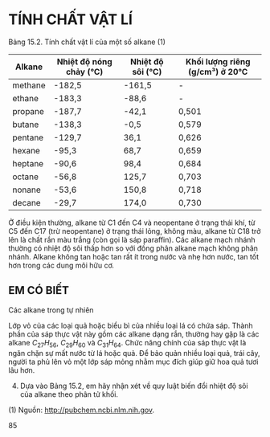 # TÍNH CHẤT VẬT LÍ

Bảng 15.2. Tính chất vật lí của một số alkane (1)

| Alkane | Nhiệt độ nóng chảy (°C) | Nhiệt độ sôi (°C) | Khối lượng riêng (g/cm³) ở 20°C |
|---------|------------------------|-------------------|--------------------------------|
| methane | -182,5 | -161,5 | - |
| ethane | -183,3 | -88,6 | - |
| propane | -187,7 | -42,1 | 0,501 |
| butane | -138,3 | -0,5 | 0,579 |
| pentane | -129,7 | 36,1 | 0,626 |
| hexane | -95,3 | 68,7 | 0,659 |
| heptane | -90,6 | 98,4 | 0,684 |
| octane | -56,8 | 125,7 | 0,703 |
| nonane | -53,6 | 150,8 | 0,718 |
| decane | -29,7 | 174,0 | 0,730 |

Ở điều kiện thường, alkane từ C1 đến C4 và neopentane ở trạng thái khí, từ C5 đến C17 (trừ neopentane) ở trạng thái lỏng, không màu, alkane từ C18 trở lên là chất rắn màu trắng (còn gọi là sáp paraffin). Các alkane mạch nhánh thường có nhiệt độ sôi thấp hơn so với đồng phân alkane mạch không phân nhánh. Alkane không tan hoặc tan rất ít trong nước và nhẹ hơn nước, tan tốt hơn trong các dung môi hữu cơ.

## EM CÓ BIẾT

Các alkane trong tự nhiên

Lớp vỏ của các loại quả hoặc biểu bì của nhiều loại lá có chứa sáp. Thành phần của sáp thực vật này gồm các alkane dạng rắn, thường hay gặp là các alkane $C_{27}H_{56}$, $C_{29}H_{60}$ và $C_{31}H_{64}$. Chức năng chính của sáp thực vật là ngăn chặn sự mất nước từ lá hoặc quả. Để bảo quản nhiều loại quả, trái cây, người ta phủ lên vỏ một lớp sáp mỏng nhằm mục đích giúp giữ hoa quả tươi lâu hơn.

4. Dựa vào Bảng 15.2, em hãy nhận xét về quy luật biến đổi nhiệt độ sôi của alkane theo phân tử khối.

(1) Nguồn: http://pubchem.ncbi.nlm.nih.gov.

85